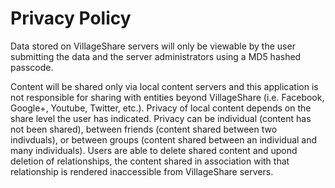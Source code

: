 Privacy Policy
==============

Data stored on VillageShare servers will only be viewable by the user submitting the data 
and the server administrators using a MD5 hashed passcode.

Content will be shared only via local content servers and this application is not responsible for sharing with 
entities beyond VillageShare (i.e. Facebook, Google+, Youtube, Twitter, etc.). Privacy of local content depends
on the share level the user has indicated. Privacy can be individual (content has not been shared), between friends
(content shared between two indivduals), or between groups (content shared between an individual and many individuals).
Users are able to delete shared content and upond deletion of relationships, the content shared in association with
that relationship is rendered inaccessible from VillageShare servers.

